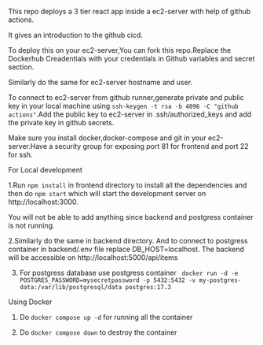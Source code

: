 This repo deploys a 3 tier react app inside a ec2-server with help of github actions.

It gives an introduction to the github cicd.

To deploy this on your ec2-server,You can fork this repo.Replace the Dockerhub Creadentials with your credentials in Github variables and secret section.

Similarly do the same for ec2-server hostname and user.

To connect to ec2-server from github runner,generate private and public key in your local machine using `ssh-keygen -t rsa -b 4096 -C "github actions"`.Add the public key to ec2-server in .ssh/authorized_keys and add the private key in github secrets.

Make sure you install docker,docker-compose and git in your ec2-server.Have a security group for exposing port 81 for frontend and port 22 for ssh.



For Local development

1.Run `npm install` in frontend directory to install all the dependencies and then do `npm start` which will start the development server on http://localhost:3000.

You will not be able to add anything since backend and postgress container is not running.

2.Similarly do the same in backend directory. And to connect to postgress container in backend/.env file replace DB_HOST=localhost. The backend will be accessible on http://localhost:5000/api/items

3. For postgress database use postgress container ` docker run -d -e POSTGRES_PASSWORD=mysecretpassword -p 5432:5432 -v my-postgres-data:/var/lib/postgresql/data postgres:17.3`

Using Docker

1. Do `docker compose up -d` for running all the container

2. Do `docker compose down` to destroy the container

